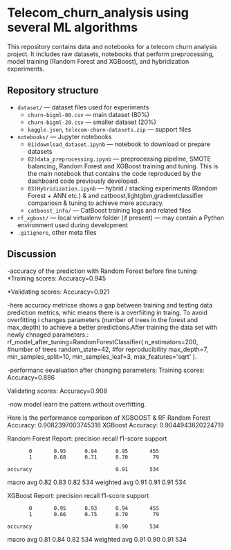 # Telecom_churn_analysis using several ML algorithms
This repository contains data and notebooks for a telecom churn analysis project. It includes raw datasets, notebooks that perform preprocessing, model training (Random Forest and XGBoost), and hybridization experiments.

Repository structure
--------------------
- `dataset/` — dataset files used for experiments
	- `churn-bigml-80.csv` — main dataset (80%)
	- `churn-bigml-20.csv` — smaller dataset (20%)
	- `kaggle.json`, `telecom-churn-datasets.zip` — support files
- `notebooks/` — Jupyter notebooks
	- `01)download_dataset.ipynb` — notebook to download or prepare datasets
	- `02)data_preprocessing.ipynb` — preprocessing pipeline, SMOTE balancing, Random Forest and XGBoost training and tuning. This is the main notebook that contains the code reproduced by the dashboard code previously developed.
	- `03)Hybridization.ipynb` — hybrid / stacking experiments (Random Forest + ANN etc.) & and catboost,lightgbm,gradientclassifier compariosn & tuning to achieve more accuracy.
	- `catboost_info/` — CatBoost training logs and related files
- `rf_xgbost/` — local virtualenv folder (if present) — may contain a Python environment used during development
- `.gitignore`, other meta files

Discussion
----------------
-accuracy of the prediction with Random Forest before fine tuning:
*Training  scores:
	Accuracy=0.945

*Validating  scores:
	Accuracy=0.921


-here accuracy metricse shows a gap between training and testing data prediction metrics, whic means there is a overfiiting in traing. To avoid overfitting i changes parameters (number of trees in the forest and max_depth) to achieve a better predictions.After training the data set with newly chnaged parameters.:
rf_model_after_tuning=RandomForestClassifier(
    n_estimators=200, #number of trees
    random_state=42, #for reproducibility
    max_depth=7,
    min_samples_split=10,
    min_samples_leaf=3,
    max_features='sqrt'
).

-performanc eevaluation after changing parameters:
Training  scores:
	Accuracy=0.886

Validating  scores:
	Accuracy=0.908

-now model learn the pattern without overfitting.

Here is the performance comparison of XGBOOST & RF
Random Forest Accuracy: 0.9082397003745318
XGBoost Accuracy: 0.9044943820224719

Random Forest Report:
               precision    recall  f1-score   support

           0       0.95      0.94      0.95       455
           1       0.68      0.71      0.70        79

    accuracy                           0.91       534
   macro avg       0.82      0.83      0.82       534
weighted avg       0.91      0.91      0.91       534


XGBoost Report:
               precision    recall  f1-score   support

           0       0.95      0.93      0.94       455
           1       0.66      0.75      0.70        79

    accuracy                           0.90       534
   macro avg       0.81      0.84      0.82       534
weighted avg       0.91      0.90      0.91       534

